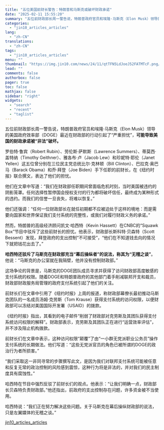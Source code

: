 ```yaml
---
title: "五位美国前财长警告：特朗普和马斯克或破坏财政承诺"
date: "2025-02-11 15:55:20"
summary: "五位前财政部长周一警告说，特朗普政府官员和埃隆·马斯克（Elon Musk）领导的美国政府效率部（D..."
categories:
  - "jin10_articles_articles"
lang:
  - "zh-CN"
translations:
  - "zh-CN"
tags:
  - "jin10_articles_articles"
menu: ""
thumbnail: "https://img.jin10.com/news/24/11/qtTFN5LdJoeJ52FATMTcF.png/lite"
lead: ""
comments: false
authorbox: false
pager: true
toc: false
mathjax: false
sidebar: "right"
widgets:
  - "search"
  - "recent"
  - "taglist"
---
```


五位前财政部长周一警告说，特朗普政府官员和埃隆·马斯克（Elon Musk）领导的美国政府效率部（DOGE）最近在财政部的行动引起了“严重担忧”，**可能导致美国的财政承诺被“非法”破坏。**

罗伯特·鲁宾（Robert Rubin）、劳伦斯·萨默斯（Lawrence Summers）、蒂莫西·盖特纳（Timothy Geithner）、雅各布·卢（Jacob Lew）和珍妮特·耶伦（Janet Yellen）这五位曾分别在三位民主党总统比尔·克林顿（Bill Clinton）、巴拉克·奥巴马（Barack Obama）和乔·拜登（Joe Biden）手下任职的前财长，在《纽约时报》联合撰文，表达了他们的担忧。

他们在文章中写道：“我们在财政部任职期间曾面临危机时刻，当时美国被违约的阴影笼罩。任何选择性暂停国会授权支付的行为都将破坏信任，最终成为某种形式的违约。而我们的信誉一旦丧失，将难以恢复。”

他们还强调：“任何一位财政部长在就任初期都不应被迫处于这样的境地：而是需要向国家和世界保证我们支付系统的完整性，或我们对履行财政义务的承诺。”

然而，特朗普的高级经济顾问凯文·哈西特（Kevin Hassett）在CNBC的“Squawk Box”节目中驳斥了这些前财长的担忧。他表示，财政部长斯科特·贝森特（Scott Bessent）发现，拜登政府的支出控制“不可接受”，“他们在不知道钱去向的情况下就把钱花出去了。”

**哈西特还驳斥了马斯克在财政部充当“幕后操纵者”的说法，称其为“无稽之谈”**。他说：“马斯克的办公室就在我隔壁，他并没有控制财政部。”

这场争论的背景是，马斯克的DOGE团队成员寻求并获得了访问财政部高度敏感的支付系统的权限。随着DOGE和特朗普政府的其他部门着手削减联邦开支和裁员，财政部财政服务局管理的政府支付系统引起了他们的关注。

前财长们在文章中引用了《纽约时报》上周的报道，称财政部幕僚长最初推动马斯克团队的一名成员汤姆·克劳斯（Tom Krause）获得支付系统的访问权限，以便财政部可以冻结对美国国际开发署（USAID）的拨款。

《纽约时报》指出，其看到的电子邮件“削弱了财政部对克劳斯及其团队获得支付系统访问权限的解释”。财政部表示，克劳斯及其团队正在进行“运营效率评估”，并不涉及阻止机构拨款。

前财长们在文章中表示，这种访问权限“颠覆”了由“一小群无党派职业公务员”操作支付系统的长期做法。他们写道：“这些无党派官员的角色已被所谓的DOGE的政治行为者所损害。”

“我们采取这一非同寻常的步骤撰写此文，是因为我们对联邦支付系统可能被任意和反复无常的政治控制的风险感到震惊，这种行为将是非法的，并对我们的民主制度具有腐蚀性。”

哈西特在节目中强烈反驳了前财长们的观点。他表示：“让我们明确一点，财政部长贝森特负责财政部。”他还指出，前政府的支出控制存在问题，许多资金被不当使用。

哈西特说：“我们正在努力解决这些问题。关于马斯克在幕后操纵财政部的说法，只是左翼媒体的无稽之谈。”

[jin10_articles_articles](https://xnews.jin10.com/details/162595)
